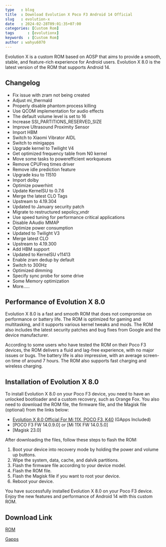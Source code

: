 ```yaml
---
type   : blog
title  : Download Evolution X Poco F3 Android 14 Official
slug   : evolution-x
date   : 2024-02-28T09:01:35+07:00
categories: [Custom Rom]
tags      : [evolutionx]
keywords  : [Custom Rom]
author : wahyu6070
---
```


Evolution X is a custom ROM based on AOSP that aims to provide a smooth, stable, and feature-rich experience for Android users. Evolution X 8.0 is the latest version of the ROM that supports Android 14.
## Changelog
- Fix issue with zram not being created
- Adjust mi_thermald
- Properly disable phantom process killing
- Use QCOM implementation for audio effects
- The default volume level is set to 16
- Increase SSI_PARTITIONS_RESERVED_SIZE
- Improve Ultrasound Proximity Sensor
- Import HBM
- Switch to Xiaomi Vibrator AIDL
- Switch to minigapps
- Upgrade kernel to Twilight V4
- Get optimized frequency table from N0 kernel
- Move some tasks to powerefficient workqueues
- Remove CPUFreq times driver
- Remove idle prediction feature
- Upgrade ksu to 11510
- Import dolby
- Optimize powerhint
- Update KernelSU to 0.7.6
- Merge the latest CLO Tags
- Upstream to 4.19.304
- Updated to January security patch
- Migrate to restructured sepolicy_vndr
- Use speed tuning for performance critical applications
- Disable AAudio MMAP
- Optimize power consumption
- Updated to Twilight V3
- Merge latest CLO
- Upstream to 4.19.300
- Add HBM support
- Updated to KernelSU v11413
- Enable zram dedup by default
- Switch to 300Hz
- Optimized dimming
- Specify sync probe for some drive
- Some Memory optimization
- More.....


## Performance of Evolution X 8.0

Evolution X 8.0 is a fast and smooth ROM that does not compromise on performance or battery life. The ROM is optimized for gaming and multitasking, and it supports various kernel tweaks and mods. The ROM also includes the latest security patches and bug fixes from Google and the device manufacturer.

According to some users who have tested the ROM on their Poco F3 devices, the ROM delivers a fluid and lag-free experience, with no major issues or bugs. The battery life is also impressive, with an average screen-on time of around 7 hours. The ROM also supports fast charging and wireless charging.

## Installation of Evolution X 8.0

To install Evolution X 8.0 on your Poco F3 device, you need to have an unlocked bootloader and a custom recovery, such as Orange Fox. You also need to download the ROM file, the firmware file, and the Magisk file (optional) from the links below:

- [Evolution X 8.0 Official For Mi 11X, POCO F3, K40](^1^) (GApps Included)
- [POCO F3 FW 14.0.9.0] or [Mi 11X FW 14.0.5.0]
- [Magisk 23.0]

After downloading the files, follow these steps to flash the ROM:

1. Boot your device into recovery mode by holding the power and volume up buttons.
2. Wipe the system, data, cache, and dalvik partitions.
3. Flash the firmware file according to your device model.
4. Flash the ROM file.
5. Flash the Magisk file if you want to root your device.
6. Reboot your device.

You have successfully installed Evolution X 8.0 on your Poco F3 device. Enjoy the new features and performance of Android 14 with this custom ROM.


## Download Link 

[ROM](https://sourceforge.net/projects/evolution-x/files/alioth/14/)

[Gapps](https://litegapps.github.io)

